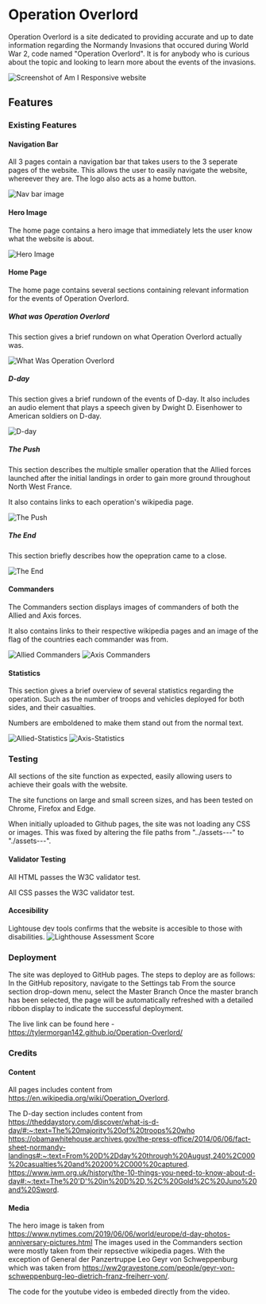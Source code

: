 # Operation Overlord
Operation Overlord is a site dedicated to providing accurate and up to date information regarding the Normandy Invasions that occured during World War 2, code named "Operation Overlord". It is for anybody who is curious about the topic and looking to learn more about the events of the invasions. 

![Screenshot of Am I Responsive website](./assets/images/responsive-screenshot.png)

## Features

### Existing Features

#### Navigation Bar
All 3 pages contain a navigation bar that takes users to the 3 seperate pages of the website.
This allows the user to easily navigate the website, whereever they are.
The logo also acts as a home button.

![Nav bar image](./assets/images/nav-bar.png)

#### Hero Image
The home page contains a hero image that immediately lets the user know what the website is about.

![Hero Image](./assets/images/hero-image-screenshot.png)

#### Home Page

The home page contains several sections containing relevant information for the events of Operation Overlord.

##### What was Operation Overlord

This section gives a brief rundown on what Operation Overlord actually was.

![What Was Operation Overlord](./assets/images/what-was-screenshot.png)

##### D-day

This section gives a brief rundown of the events of D-day.
It also includes an audio element that plays a speech given by Dwight D. Eisenhower to American soldiers on D-day.

![D-day](./assets/images/d-day-section.png)

##### The Push

This section describes the multiple smaller operation that the Allied forces launched after the initial landings in order to gain more ground throughout North West France.

It also contains links to each operation's wikipedia page.

![The Push](./assets/images/the-push-screenshot.png)

##### The End

This section briefly describes how the opepration came to a close.

![The End](./assets/images/the-end-section.png)

#### Commanders

The Commanders section displays images of commanders of both the Allied and Axis forces.

It also contains links to their respective wikipedia pages and an image of the flag of the countries each commander was from.

![Allied Commanders](./assets/images/allied-commanders-screenshot.png)
![Axis Commanders](./assets/images/axis-commanders-screenshot.png)

#### Statistics

This section gives a brief overview of several statistics regarding the operation. Such as the number of troops and vehicles deployed for both sides, and their casualties.

Numbers are emboldened to make them stand out from the normal text.

![Allied-Statistics](./assets/images/allied-statistics.png)
![Axis-Statistics](./assets/images/axis-statistics.png)

### Testing
All sections of the site function as expected, easily allowing users to achieve their goals with the website.

The site functions on large and small screen sizes, and has been tested on Chrome, Firefox and Edge. 

When initially uploaded to Github pages, the site was not loading any CSS or images. This was fixed by altering the file paths from "../assets---" to "./assets---".


#### Validator Testing

All HTML passes the W3C validator test.

All CSS passes the W3C validator test.

#### Accesibility
Lightouse dev tools confirms that the website is accesible to those with disabilities.
![Lighthouse Assessment Score](./assets/images/lighthouse.png)

### Deployment
The site was deployed to GitHub pages. The steps to deploy are as follows:
In the GitHub repository, navigate to the Settings tab
From the source section drop-down menu, select the Master Branch
Once the master branch has been selected, the page will be automatically refreshed with a detailed ribbon display to indicate the successful deployment.

The live link can be found here - https://tylermorgan142.github.io/Operation-Overlord/

### Credits

#### Content
All pages includes content from https://en.wikipedia.org/wiki/Operation_Overlord.

The D-day section includes content from 
https://theddaystory.com/discover/what-is-d-day/#:~:text=The%20majority%20of%20troops%20who
https://obamawhitehouse.archives.gov/the-press-office/2014/06/06/fact-sheet-normandy-landings#:~:text=From%20D%2Dday%20through%20August,240%2C000%20casualties%20and%20200%2C000%20captured.
https://www.iwm.org.uk/history/the-10-things-you-need-to-know-about-d-day#:~:text=The%20'D'%20in%20D%2D,%2C%20Gold%2C%20Juno%20and%20Sword.

#### Media
The hero image is taken from 
https://www.nytimes.com/2019/06/06/world/europe/d-day-photos-anniversary-pictures.html
The images used in the Commanders section were mostly taken from their repsective wikipedia pages. With the exception of General der Panzertruppe Leo Geyr von Schweppenburg which was taken from 
https://ww2gravestone.com/people/geyr-von-schweppenburg-leo-dietrich-franz-freiherr-von/.

The code for the youtube video is embeded directly from the video.